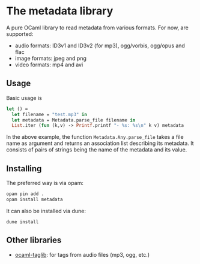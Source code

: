 The metadata library
====================

A pure OCaml library to read metadata from various formats. For now, are
supported:

- audio formats: ID3v1 and ID3v2 (for mp3), ogg/vorbis, ogg/opus and flac
- image formats: jpeg and png
- video formats: mp4 and avi

Usage
-----

Basic usage is

```ocaml
let () =
  let filename = "test.mp3" in
  let metadata = Metadata.parse_file filename in
  List.iter (fun (k,v) -> Printf.printf "- %s: %s\n" k v) metadata
```

In the above example, the function `Metadata.Any.parse_file` takes a file name
as argument and returns an association list describing its metadata. It consists
of pairs of strings being the name of the metadata and its value.

Installing
----------

The preferred way is via opam:

```bash
opam pin add .
opam install metadata
```

It can also be installed via dune:

```
dune install
```

Other libraries
---------------

- [ocaml-taglib](https://github.com/savonet/ocaml-taglib): for tags from audio
  files (mp3, ogg, etc.)
